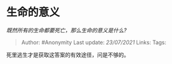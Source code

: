 # 生命的意义
*既然所有的生命都要死亡，那么生命的意义是什么?*

> Author: #Anonymity
> Last update: *23/07/2021*
> Links:
> Tags:

死里逃生才是获取这答案的有效途径，问是不够的。

